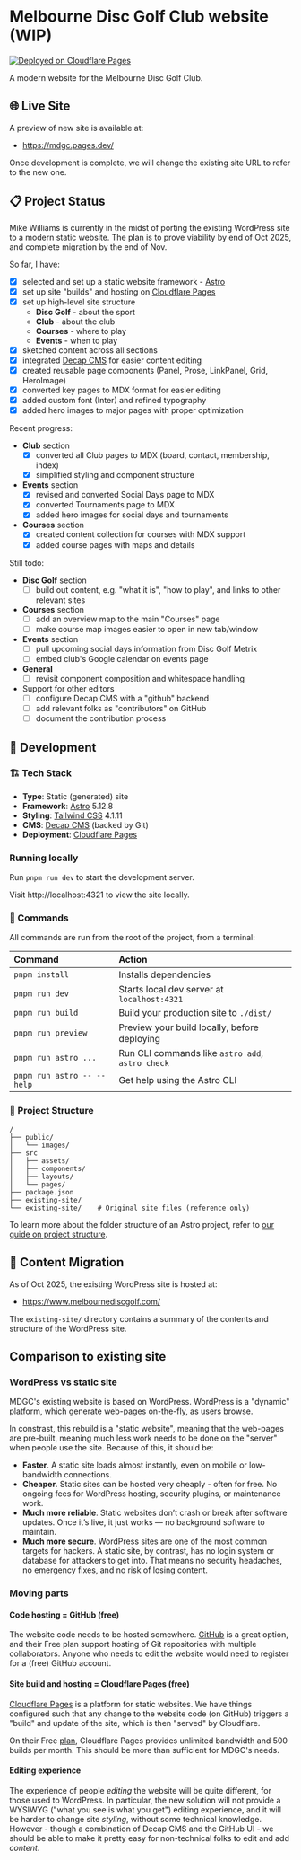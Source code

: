 # Melbourne Disc Golf Club website (WIP)

[![Deployed on Cloudflare Pages](https://img.shields.io/badge/Cloudflare%20Pages-deployed-orange?logo=cloudflare&logoColor=white)](https://mdgc.pages.dev/)

A modern website for the Melbourne Disc Golf Club.

## 🌐 Live Site

A preview of new site is available at:

- https://mdgc.pages.dev/

Once development is complete, we will change the existing site URL to refer to the new one.

## 📋 Project Status

Mike Williams is currently in the midst of porting the existing WordPress site to a modern static website. The plan is to prove viability by end of Oct 2025, and complete migration by the end of Nov.

So far, I have:

  - [X] selected and set up a static website framework - [Astro](https://astro.build)
  - [X] set up site "builds" and hosting on [Cloudflare Pages](https://pages.cloudflare.com)
  - [X] set up high-level site structure
    - **Disc Golf** - about the sport
    - **Club** - about the club
    - **Courses** - where to play
    - **Events** - when to play
  - [X] sketched content across all sections
  - [X] integrated [Decap CMS](https://decapcms.org) for easier content editing
  - [X] created reusable page components (Panel, Prose, LinkPanel, Grid, HeroImage)
  - [X] converted key pages to MDX format for easier editing
  - [X] added custom font (Inter) and refined typography
  - [X] added hero images to major pages with proper optimization

Recent progress:
  - **Club** section
    - [X] converted all Club pages to MDX (board, contact, membership, index)
    - [X] simplified styling and component structure
  - **Events** section
    - [X] revised and converted Social Days page to MDX
    - [X] converted Tournaments page to MDX
    - [X] added hero images for social days and tournaments
  - **Courses** section
    - [X] created content collection for courses with MDX support
    - [X] added course pages with maps and details

Still todo:
  - **Disc Golf** section
    - [ ] build out content, e.g. "what it is", "how to play", and links to other relevant sites
  - **Courses** section
    - [ ] add an overview map to the main "Courses" page
    - [ ] make course map images easier to open in new tab/window
  - **Events** section
    - [ ] pull upcoming social days information from Disc Golf Metrix
    - [ ] embed club's Google calendar on events page
  - **General**
    - [ ] revisit component composition and whitespace handling
  - Support for other editors
    - [ ] configure Decap CMS with a "github" backend
    - [ ] add relevant folks as "contributors" on GitHub
    - [ ] document the contribution process

## 🚀 Development

### 🏗️ Tech Stack
- **Type**: Static (generated) site
- **Framework**: [Astro](https://astro.build) 5.12.8
- **Styling**: [Tailwind CSS](https://tailwindcss.com) 4.1.11
- **CMS**: [Decap CMS](https://decapcms.org) (backed by Git)
- **Deployment**: [Cloudflare Pages](https://pages.cloudflare.com)

### Running locally

Run `pnpm run dev` to start the development server.

Visit http://localhost:4321 to view the site locally.

### 🧞 Commands

All commands are run from the root of the project, from a terminal:

| Command                    | Action                                           |
| :------------------------- | :----------------------------------------------- |
| `pnpm install`             | Installs dependencies                            |
| `pnpm run dev`             | Starts local dev server at `localhost:4321`      |
| `pnpm run build`           | Build your production site to `./dist/`          |
| `pnpm run preview`         | Preview your build locally, before deploying     |
| `pnpm run astro ...`       | Run CLI commands like `astro add`, `astro check` |
| `pnpm run astro -- --help` | Get help using the Astro CLI                     |

### 🚀 Project Structure

```text
/
├── public/
│   └── images/
├── src
│   ├── assets/
│   ├── components/
│   ├── layouts/
│   └── pages/
├── package.json
├── existing-site/
└── existing-site/    # Original site files (reference only)
```

To learn more about the folder structure of an Astro project, refer to [our guide on project structure](https://docs.astro.build/en/basics/project-structure/).

## 📝 Content Migration

As of Oct 2025, the existing WordPress site is hosted at:

- https://www.melbournediscgolf.com/

The `existing-site/` directory contains a summary of the contents and structure of the WordPress site.

## Comparison to existing site

### WordPress vs static site

MDGC's existing website is based on WordPress. WordPress is a "dynamic" platform, which generate web-pages on-the-fly, as users browse.

In constrast, this rebuild is a "static website", meaning that the web-pages are pre-built, meaning much less work needs to be done on the "server" when people use the site.  Because of this, it should be:

  - **Faster**. A static site loads almost instantly, even on mobile or low-bandwidth connections.
  - **Cheaper**. Static sites can be hosted very cheaply - often for free. No ongoing fees for WordPress hosting, security plugins, or maintenance work.
  - **Much more reliable**. Static websites don’t crash or break after software updates. Once it’s live, it just works — no background software to maintain.
  - **Much more secure**. WordPress sites are one of the most common targets for hackers. A static site, by contrast, has no login system or database for attackers to get into. That means no security headaches, no emergency fixes, and no risk of losing content.

### Moving parts

#### Code hosting = GitHub (free)

The website code needs to be hosted somewhere. [GitHub](https://github.com) is a great option, and their Free plan support hosting of Git repositories with multiple collaborators. Anyone who needs to edit the website would need to register for a (free) GitHub account.

#### Site build and hosting = Cloudflare Pages (free)

[Cloudflare Pages](https://pages.cloudflare.com) is a platform for static websites. We have things configured such that any change to the website code (on GitHub) triggers a "build" and update of the site, which is then "served" by Cloudflare.

On their Free [plan](https://developers.cloudflare.com/pages/platform/limits/), Cloudflare Pages provides unlimited bandwidth and 500 builds per month. This should be more than sufficient for MDGC's needs.

#### Editing experience

The experience of people _editing_ the website will be quite different, for those used to WordPress. In particular, the new solution
will not provide a WYSIWYG ("what you see is what you get") editing experience, and it will be harder to change site _styling_, without some technical knowledge. However - though a combination of Decap CMS and the GitHub UI - we should be able to make it pretty easy for non-technical folks to edit and add _content_.
